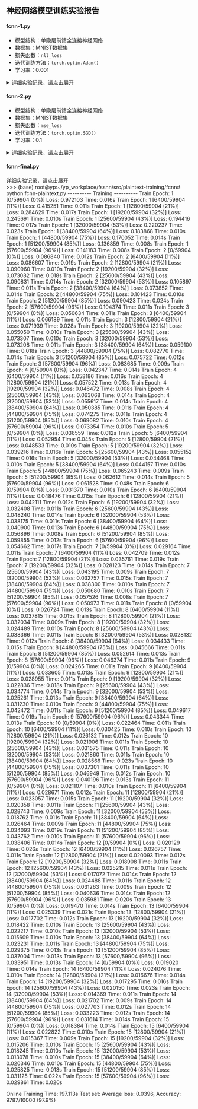 ## 神经网络模型训练实验报告

#### fcnn-1.py

+ 模型结构：单隐层前馈全连接神经网络
+ 数据集：MNIST数据集
+ 损失函数：`nll_loss`
+ 迭代训练方法：`torch.optim.Adam()`
+ 学习率：0.001

<details>
<summary>详细实验记录，请点击展开</summary>

```
root@yp:~/yp_workplace/fssnn/plaintext-training# python dnn-1.py
---------- Training ----------
Train Epoch: 1 [0/60032 (0%)]   Loss: 2.419761
Train Epoch: 1 [6400/60032 (11%)]       Loss: 0.378025
Train Epoch: 1 [12800/60032 (21%)]      Loss: 0.381010
Train Epoch: 1 [19200/60032 (32%)]      Loss: 0.089337
Train Epoch: 1 [25600/60032 (43%)]      Loss: 0.237961
Train Epoch: 1 [32000/60032 (53%)]      Loss: 0.083655
Train Epoch: 1 [38400/60032 (64%)]      Loss: 0.192265
Train Epoch: 1 [44800/60032 (75%)]      Loss: 0.023349
Train Epoch: 1 [51200/60032 (85%)]      Loss: 0.153509
Train Epoch: 1 [57600/60032 (96%)]      Loss: 0.261063
Train Epoch: 2 [0/60032 (0%)]   Loss: 0.028988
Train Epoch: 2 [6400/60032 (11%)]       Loss: 0.038453
Train Epoch: 2 [12800/60032 (21%)]      Loss: 0.069734
Train Epoch: 2 [19200/60032 (32%)]      Loss: 0.024647
Train Epoch: 2 [25600/60032 (43%)]      Loss: 0.018293
Train Epoch: 2 [32000/60032 (53%)]      Loss: 0.049095
Train Epoch: 2 [38400/60032 (64%)]      Loss: 0.189005
Train Epoch: 2 [44800/60032 (75%)]      Loss: 0.138169
Train Epoch: 2 [51200/60032 (85%)]      Loss: 0.061854
Train Epoch: 2 [57600/60032 (96%)]      Loss: 0.059899
Train Epoch: 3 [0/60032 (0%)]   Loss: 0.116870
Train Epoch: 3 [6400/60032 (11%)]       Loss: 0.077124
Train Epoch: 3 [12800/60032 (21%)]      Loss: 0.029688
Train Epoch: 3 [19200/60032 (32%)]      Loss: 0.020064
Train Epoch: 3 [25600/60032 (43%)]      Loss: 0.015206
Train Epoch: 3 [32000/60032 (53%)]      Loss: 0.053854
Train Epoch: 3 [38400/60032 (64%)]      Loss: 0.103416
Train Epoch: 3 [44800/60032 (75%)]      Loss: 0.041321
Train Epoch: 3 [51200/60032 (85%)]      Loss: 0.024421
Train Epoch: 3 [57600/60032 (96%)]      Loss: 0.073558
Train Epoch: 4 [0/60032 (0%)]   Loss: 0.032608
Train Epoch: 4 [6400/60032 (11%)]       Loss: 0.022690
Train Epoch: 4 [12800/60032 (21%)]      Loss: 0.016534
Train Epoch: 4 [19200/60032 (32%)]      Loss: 0.071902
Train Epoch: 4 [25600/60032 (43%)]      Loss: 0.017176
Train Epoch: 4 [32000/60032 (53%)]      Loss: 0.007934
Train Epoch: 4 [38400/60032 (64%)]      Loss: 0.032427
Train Epoch: 4 [44800/60032 (75%)]      Loss: 0.020052
Train Epoch: 4 [51200/60032 (85%)]      Loss: 0.004956
Train Epoch: 4 [57600/60032 (96%)]      Loss: 0.042306
Train Epoch: 5 [0/60032 (0%)]   Loss: 0.040913
Train Epoch: 5 [6400/60032 (11%)]       Loss: 0.101003
Train Epoch: 5 [12800/60032 (21%)]      Loss: 0.011993
Train Epoch: 5 [19200/60032 (32%)]      Loss: 0.022521
Train Epoch: 5 [25600/60032 (43%)]      Loss: 0.007509
Train Epoch: 5 [32000/60032 (53%)]      Loss: 0.055093
Train Epoch: 5 [38400/60032 (64%)]      Loss: 0.005142
Train Epoch: 5 [44800/60032 (75%)]      Loss: 0.014972
Train Epoch: 5 [51200/60032 (85%)]      Loss: 0.080698
Train Epoch: 5 [57600/60032 (96%)]      Loss: 0.019284
Train Epoch: 6 [0/60032 (0%)]   Loss: 0.010727
Train Epoch: 6 [6400/60032 (11%)]       Loss: 0.017538
Train Epoch: 6 [12800/60032 (21%)]      Loss: 0.078000
Train Epoch: 6 [19200/60032 (32%)]      Loss: 0.013608
Train Epoch: 6 [25600/60032 (43%)]      Loss: 0.033894
Train Epoch: 6 [32000/60032 (53%)]      Loss: 0.021327
Train Epoch: 6 [38400/60032 (64%)]      Loss: 0.006204
Train Epoch: 6 [44800/60032 (75%)]      Loss: 0.016416
Train Epoch: 6 [51200/60032 (85%)]      Loss: 0.062550
Train Epoch: 6 [57600/60032 (96%)]      Loss: 0.011328
Train Epoch: 7 [0/60032 (0%)]   Loss: 0.011965
Train Epoch: 7 [6400/60032 (11%)]       Loss: 0.008691
Train Epoch: 7 [12800/60032 (21%)]      Loss: 0.010216
Train Epoch: 7 [19200/60032 (32%)]      Loss: 0.005899
Train Epoch: 7 [25600/60032 (43%)]      Loss: 0.018620
Train Epoch: 7 [32000/60032 (53%)]      Loss: 0.024563
Train Epoch: 7 [38400/60032 (64%)]      Loss: 0.008717
Train Epoch: 7 [44800/60032 (75%)]      Loss: 0.001434
Train Epoch: 7 [51200/60032 (85%)]      Loss: 0.008146
Train Epoch: 7 [57600/60032 (96%)]      Loss: 0.029489
Train Epoch: 8 [0/60032 (0%)]   Loss: 0.016574
Train Epoch: 8 [6400/60032 (11%)]       Loss: 0.001225
Train Epoch: 8 [12800/60032 (21%)]      Loss: 0.027724
Train Epoch: 8 [19200/60032 (32%)]      Loss: 0.001028
Train Epoch: 8 [25600/60032 (43%)]      Loss: 0.004817
Train Epoch: 8 [32000/60032 (53%)]      Loss: 0.037788
Train Epoch: 8 [38400/60032 (64%)]      Loss: 0.020584
Train Epoch: 8 [44800/60032 (75%)]      Loss: 0.007056
Train Epoch: 8 [51200/60032 (85%)]      Loss: 0.007116
Train Epoch: 8 [57600/60032 (96%)]      Loss: 0.046963
Train Epoch: 9 [0/60032 (0%)]   Loss: 0.001628
Train Epoch: 9 [6400/60032 (11%)]       Loss: 0.001640
Train Epoch: 9 [12800/60032 (21%)]      Loss: 0.006468
Train Epoch: 9 [19200/60032 (32%)]      Loss: 0.079808
Train Epoch: 9 [25600/60032 (43%)]      Loss: 0.026593
Train Epoch: 9 [32000/60032 (53%)]      Loss: 0.006139
Train Epoch: 9 [38400/60032 (64%)]      Loss: 0.013681
Train Epoch: 9 [44800/60032 (75%)]      Loss: 0.002903
Train Epoch: 9 [51200/60032 (85%)]      Loss: 0.014027
Train Epoch: 9 [57600/60032 (96%)]      Loss: 0.003050
Train Epoch: 10 [0/60032 (0%)]  Loss: 0.001097
Train Epoch: 10 [6400/60032 (11%)]      Loss: 0.004033
Train Epoch: 10 [12800/60032 (21%)]     Loss: 0.013155
Train Epoch: 10 [19200/60032 (32%)]     Loss: 0.003086
Train Epoch: 10 [25600/60032 (43%)]     Loss: 0.003378
Train Epoch: 10 [32000/60032 (53%)]     Loss: 0.053060
Train Epoch: 10 [38400/60032 (64%)]     Loss: 0.041658
Train Epoch: 10 [44800/60032 (75%)]     Loss: 0.040401
Train Epoch: 10 [51200/60032 (85%)]     Loss: 0.005178
Train Epoch: 10 [57600/60032 (96%)]     Loss: 0.008221
---------- Testing ----------

Test set: Average loss: 0.0877, Accuracy: 9792/10000 (98%)

```
</details>

#### fcnn-2.py

+ 模型结构：单隐层前馈全连接神经网络
+ 数据集：MNIST数据集
+ 损失函数：`mse_loss`
+ 迭代训练方法：`torch.optim.SGD()`
+ 学习率：0.1

<details>
<summary>详细实验记录，请点击展开</summary>

```
---------- Training ----------
Train Epoch: 1 [0/60032 (0%)]   Loss: 6.058053
Train Epoch: 1 [6400/60032 (11%)]       Loss: 5.851298
Train Epoch: 1 [12800/60032 (21%)]      Loss: 5.851256
Train Epoch: 1 [19200/60032 (32%)]      Loss: 5.848225
Train Epoch: 1 [25600/60032 (43%)]      Loss: 5.846541
Train Epoch: 1 [32000/60032 (53%)]      Loss: 5.844421
Train Epoch: 1 [38400/60032 (64%)]      Loss: 5.843657
Train Epoch: 1 [44800/60032 (75%)]      Loss: 5.845916
Train Epoch: 1 [51200/60032 (85%)]      Loss: 5.842612
Train Epoch: 1 [57600/60032 (96%)]      Loss: 5.845046
Train Epoch: 2 [0/60032 (0%)]   Loss: 5.843408
Train Epoch: 2 [6400/60032 (11%)]       Loss: 5.844955
Train Epoch: 2 [12800/60032 (21%)]      Loss: 5.843951
Train Epoch: 2 [19200/60032 (32%)]      Loss: 5.844999
Train Epoch: 2 [25600/60032 (43%)]      Loss: 5.842420
Train Epoch: 2 [32000/60032 (53%)]      Loss: 5.843409
Train Epoch: 2 [38400/60032 (64%)]      Loss: 5.842717
Train Epoch: 2 [44800/60032 (75%)]      Loss: 5.842972
Train Epoch: 2 [51200/60032 (85%)]      Loss: 5.843401
Train Epoch: 2 [57600/60032 (96%)]      Loss: 5.842665
Train Epoch: 3 [0/60032 (0%)]   Loss: 5.842300
Train Epoch: 3 [6400/60032 (11%)]       Loss: 5.842464
Train Epoch: 3 [12800/60032 (21%)]      Loss: 5.842025
Train Epoch: 3 [19200/60032 (32%)]      Loss: 5.842281
Train Epoch: 3 [25600/60032 (43%)]      Loss: 5.841013
Train Epoch: 3 [32000/60032 (53%)]      Loss: 5.841524
Train Epoch: 3 [38400/60032 (64%)]      Loss: 5.841843
Train Epoch: 3 [44800/60032 (75%)]      Loss: 5.840415
Train Epoch: 3 [51200/60032 (85%)]      Loss: 5.842092
Train Epoch: 3 [57600/60032 (96%)]      Loss: 5.842103
Train Epoch: 4 [0/60032 (0%)]   Loss: 5.841815
Train Epoch: 4 [6400/60032 (11%)]       Loss: 5.841543
Train Epoch: 4 [12800/60032 (21%)]      Loss: 5.841352
Train Epoch: 4 [19200/60032 (32%)]      Loss: 5.840089
Train Epoch: 4 [25600/60032 (43%)]      Loss: 5.841389
Train Epoch: 4 [32000/60032 (53%)]      Loss: 5.841222
Train Epoch: 4 [38400/60032 (64%)]      Loss: 5.843036
Train Epoch: 4 [44800/60032 (75%)]      Loss: 5.840479
Train Epoch: 4 [51200/60032 (85%)]      Loss: 5.841539
Train Epoch: 4 [57600/60032 (96%)]      Loss: 5.841094
Train Epoch: 5 [0/60032 (0%)]   Loss: 5.841490
Train Epoch: 5 [6400/60032 (11%)]       Loss: 5.840541
Train Epoch: 5 [12800/60032 (21%)]      Loss: 5.841216
Train Epoch: 5 [19200/60032 (32%)]      Loss: 5.841224
Train Epoch: 5 [25600/60032 (43%)]      Loss: 5.841165
Train Epoch: 5 [32000/60032 (53%)]      Loss: 5.840399
Train Epoch: 5 [38400/60032 (64%)]      Loss: 5.841606
Train Epoch: 5 [44800/60032 (75%)]      Loss: 5.841685
Train Epoch: 5 [51200/60032 (85%)]      Loss: 5.841044
Train Epoch: 5 [57600/60032 (96%)]      Loss: 5.842269
Train Epoch: 6 [0/60032 (0%)]   Loss: 5.840602
Train Epoch: 6 [6400/60032 (11%)]       Loss: 5.841238
Train Epoch: 6 [12800/60032 (21%)]      Loss: 5.841222
Train Epoch: 6 [19200/60032 (32%)]      Loss: 5.841230
Train Epoch: 6 [25600/60032 (43%)]      Loss: 5.840969
Train Epoch: 6 [32000/60032 (53%)]      Loss: 5.840241
Train Epoch: 6 [38400/60032 (64%)]      Loss: 5.841067
Train Epoch: 6 [44800/60032 (75%)]      Loss: 5.839836
Train Epoch: 6 [51200/60032 (85%)]      Loss: 5.841802
Train Epoch: 6 [57600/60032 (96%)]      Loss: 5.841057
Train Epoch: 7 [0/60032 (0%)]   Loss: 5.841918
Train Epoch: 7 [6400/60032 (11%)]       Loss: 5.840887
Train Epoch: 7 [12800/60032 (21%)]      Loss: 5.840362
Train Epoch: 7 [19200/60032 (32%)]      Loss: 5.840958
Train Epoch: 7 [25600/60032 (43%)]      Loss: 5.841733
Train Epoch: 7 [32000/60032 (53%)]      Loss: 5.840253
Train Epoch: 7 [38400/60032 (64%)]      Loss: 5.841130
Train Epoch: 7 [44800/60032 (75%)]      Loss: 5.840352
Train Epoch: 7 [51200/60032 (85%)]      Loss: 5.840876
Train Epoch: 7 [57600/60032 (96%)]      Loss: 5.839400
Train Epoch: 8 [0/60032 (0%)]   Loss: 5.840098
Train Epoch: 8 [6400/60032 (11%)]       Loss: 5.839633
Train Epoch: 8 [12800/60032 (21%)]      Loss: 5.839721
Train Epoch: 8 [19200/60032 (32%)]      Loss: 5.839624
Train Epoch: 8 [25600/60032 (43%)]      Loss: 5.841210
Train Epoch: 8 [32000/60032 (53%)]      Loss: 5.839372
Train Epoch: 8 [38400/60032 (64%)]      Loss: 5.840246
Train Epoch: 8 [44800/60032 (75%)]      Loss: 5.840254
Train Epoch: 8 [51200/60032 (85%)]      Loss: 5.841022
Train Epoch: 8 [57600/60032 (96%)]      Loss: 5.841519
Train Epoch: 9 [0/60032 (0%)]   Loss: 5.841502
Train Epoch: 9 [6400/60032 (11%)]       Loss: 5.841007
Train Epoch: 9 [12800/60032 (21%)]      Loss: 5.841004
Train Epoch: 9 [19200/60032 (32%)]      Loss: 5.839887
Train Epoch: 9 [25600/60032 (43%)]      Loss: 5.840875
Train Epoch: 9 [32000/60032 (53%)]      Loss: 5.839470
Train Epoch: 9 [38400/60032 (64%)]      Loss: 5.840583
Train Epoch: 9 [44800/60032 (75%)]      Loss: 5.839631
Train Epoch: 9 [51200/60032 (85%)]      Loss: 5.840472
Train Epoch: 9 [57600/60032 (96%)]      Loss: 5.840898
Train Epoch: 10 [0/60032 (0%)]  Loss: 5.841048
Train Epoch: 10 [6400/60032 (11%)]      Loss: 5.841439
Train Epoch: 10 [12800/60032 (21%)]     Loss: 5.840178
Train Epoch: 10 [19200/60032 (32%)]     Loss: 5.841186
Train Epoch: 10 [25600/60032 (43%)]     Loss: 5.840291
Train Epoch: 10 [32000/60032 (53%)]     Loss: 5.841321
Train Epoch: 10 [38400/60032 (64%)]     Loss: 5.840518
Train Epoch: 10 [44800/60032 (75%)]     Loss: 5.840454
Train Epoch: 10 [51200/60032 (85%)]     Loss: 5.839942
Train Epoch: 10 [57600/60032 (96%)]     Loss: 5.840398

---------- Testing ----------
Test set: Average loss: 58.4067, Accuracy: 9603/10000 (96%)

```
</details>


#### fcnn-final.py

<deltails>

<summary>详细实验记录，请点击展开</summary>
>>> (base) root@yp:~/yp_workplace/fssnn/src/plaintext-training/fcnn# python fcnn-plaintext.py 
---------- Training ----------
Train Epoch: 1 [0/59904 (0%)]   Loss: 0.972103  Time: 0.016s
Train Epoch: 1 [6400/59904 (11%)]       Loss: 0.415251  Time: 0.011s
Train Epoch: 1 [12800/59904 (21%)]      Loss: 0.284629  Time: 0.017s
Train Epoch: 1 [19200/59904 (32%)]      Loss: 0.245691  Time: 0.010s
Train Epoch: 1 [25600/59904 (43%)]      Loss: 0.194416  Time: 0.017s
Train Epoch: 1 [32000/59904 (53%)]      Loss: 0.220237  Time: 0.023s
Train Epoch: 1 [38400/59904 (64%)]      Loss: 0.183868  Time: 0.010s
Train Epoch: 1 [44800/59904 (75%)]      Loss: 0.170052  Time: 0.014s
Train Epoch: 1 [51200/59904 (85%)]      Loss: 0.136859  Time: 0.008s
Train Epoch: 1 [57600/59904 (96%)]      Loss: 0.141183  Time: 0.008s
Train Epoch: 2 [0/59904 (0%)]   Loss: 0.086840  Time: 0.012s
Train Epoch: 2 [6400/59904 (11%)]       Loss: 0.086607  Time: 0.019s
Train Epoch: 2 [12800/59904 (21%)]      Loss: 0.090960  Time: 0.010s
Train Epoch: 2 [19200/59904 (32%)]      Loss: 0.073082  Time: 0.018s
Train Epoch: 2 [25600/59904 (43%)]      Loss: 0.090831  Time: 0.014s
Train Epoch: 2 [32000/59904 (53%)]      Loss: 0.105897  Time: 0.011s
Train Epoch: 2 [38400/59904 (64%)]      Loss: 0.073852  Time: 0.014s
Train Epoch: 2 [44800/59904 (75%)]      Loss: 0.101423  Time: 0.010s
Train Epoch: 2 [51200/59904 (85%)]      Loss: 0.090423  Time: 0.024s
Train Epoch: 2 [57600/59904 (96%)]      Loss: 0.104374  Time: 0.011s
Train Epoch: 3 [0/59904 (0%)]   Loss: 0.050634  Time: 0.011s
Train Epoch: 3 [6400/59904 (11%)]       Loss: 0.066189  Time: 0.011s
Train Epoch: 3 [12800/59904 (21%)]      Loss: 0.071939  Time: 0.028s
Train Epoch: 3 [19200/59904 (32%)]      Loss: 0.055050  Time: 0.010s
Train Epoch: 3 [25600/59904 (43%)]      Loss: 0.073307  Time: 0.010s
Train Epoch: 3 [32000/59904 (53%)]      Loss: 0.073208  Time: 0.011s
Train Epoch: 3 [38400/59904 (64%)]      Loss: 0.059100  Time: 0.018s
Train Epoch: 3 [44800/59904 (75%)]      Loss: 0.082770  Time: 0.014s
Train Epoch: 3 [51200/59904 (85%)]      Loss: 0.075722  Time: 0.012s
Train Epoch: 3 [57600/59904 (96%)]      Loss: 0.083685  Time: 0.009s
Train Epoch: 4 [0/59904 (0%)]   Loss: 0.042347  Time: 0.014s
Train Epoch: 4 [6400/59904 (11%)]       Loss: 0.058186  Time: 0.016s
Train Epoch: 4 [12800/59904 (21%)]      Loss: 0.057522  Time: 0.013s
Train Epoch: 4 [19200/59904 (32%)]      Loss: 0.046472  Time: 0.008s
Train Epoch: 4 [25600/59904 (43%)]      Loss: 0.063068  Time: 0.014s
Train Epoch: 4 [32000/59904 (53%)]      Loss: 0.055617  Time: 0.014s
Train Epoch: 4 [38400/59904 (64%)]      Loss: 0.050385  Time: 0.011s
Train Epoch: 4 [44800/59904 (75%)]      Loss: 0.074275  Time: 0.011s
Train Epoch: 4 [51200/59904 (85%)]      Loss: 0.069082  Time: 0.010s
Train Epoch: 4 [57600/59904 (96%)]      Loss: 0.073354  Time: 0.010s
Train Epoch: 5 [0/59904 (0%)]   Loss: 0.036559  Time: 0.012s
Train Epoch: 5 [6400/59904 (11%)]       Loss: 0.052954  Time: 0.045s
Train Epoch: 5 [12800/59904 (21%)]      Loss: 0.048533  Time: 0.010s
Train Epoch: 5 [19200/59904 (32%)]      Loss: 0.039216  Time: 0.016s
Train Epoch: 5 [25600/59904 (43%)]      Loss: 0.055152  Time: 0.016s
Train Epoch: 5 [32000/59904 (53%)]      Loss: 0.044468  Time: 0.010s
Train Epoch: 5 [38400/59904 (64%)]      Loss: 0.044157  Time: 0.010s
Train Epoch: 5 [44800/59904 (75%)]      Loss: 0.065243  Time: 0.009s
Train Epoch: 5 [51200/59904 (85%)]      Loss: 0.062612  Time: 0.014s
Train Epoch: 5 [57600/59904 (96%)]      Loss: 0.061528  Time: 0.048s
Train Epoch: 6 [0/59904 (0%)]   Loss: 0.031370  Time: 0.010s
Train Epoch: 6 [6400/59904 (11%)]       Loss: 0.048476  Time: 0.015s
Train Epoch: 6 [12800/59904 (21%)]      Loss: 0.042111  Time: 0.012s
Train Epoch: 6 [19200/59904 (32%)]      Loss: 0.032408  Time: 0.011s
Train Epoch: 6 [25600/59904 (43%)]      Loss: 0.048240  Time: 0.014s
Train Epoch: 6 [32000/59904 (53%)]      Loss: 0.038175  Time: 0.011s
Train Epoch: 6 [38400/59904 (64%)]      Loss: 0.040900  Time: 0.013s
Train Epoch: 6 [44800/59904 (75%)]      Loss: 0.056896  Time: 0.008s
Train Epoch: 6 [51200/59904 (85%)]      Loss: 0.059855  Time: 0.012s
Train Epoch: 6 [57600/59904 (96%)]      Loss: 0.054662  Time: 0.017s
Train Epoch: 7 [0/59904 (0%)]   Loss: 0.029164  Time: 0.011s
Train Epoch: 7 [6400/59904 (11%)]       Loss: 0.042709  Time: 0.012s
Train Epoch: 7 [12800/59904 (21%)]      Loss: 0.035761  Time: 0.019s
Train Epoch: 7 [19200/59904 (32%)]      Loss: 0.028123  Time: 0.014s
Train Epoch: 7 [25600/59904 (43%)]      Loss: 0.043195  Time: 0.009s
Train Epoch: 7 [32000/59904 (53%)]      Loss: 0.032757  Time: 0.015s
Train Epoch: 7 [38400/59904 (64%)]      Loss: 0.038300  Time: 0.010s
Train Epoch: 7 [44800/59904 (75%)]      Loss: 0.050680  Time: 0.010s
Train Epoch: 7 [51200/59904 (85%)]      Loss: 0.057526  Time: 0.008s
Train Epoch: 7 [57600/59904 (96%)]      Loss: 0.050973  Time: 0.011s
Train Epoch: 8 [0/59904 (0%)]   Loss: 0.026724  Time: 0.013s
Train Epoch: 8 [6400/59904 (11%)]       Loss: 0.037815  Time: 0.015s
Train Epoch: 8 [12800/59904 (21%)]      Loss: 0.032034  Time: 0.009s
Train Epoch: 8 [19200/59904 (32%)]      Loss: 0.024489  Time: 0.010s
Train Epoch: 8 [25600/59904 (43%)]      Loss: 0.038366  Time: 0.011s
Train Epoch: 8 [32000/59904 (53%)]      Loss: 0.028132  Time: 0.012s
Train Epoch: 8 [38400/59904 (64%)]      Loss: 0.034433  Time: 0.015s
Train Epoch: 8 [44800/59904 (75%)]      Loss: 0.045666  Time: 0.011s
Train Epoch: 8 [51200/59904 (85%)]      Loss: 0.052614  Time: 0.013s
Train Epoch: 8 [57600/59904 (96%)]      Loss: 0.046374  Time: 0.011s
Train Epoch: 9 [0/59904 (0%)]   Loss: 0.024265  Time: 0.011s
Train Epoch: 9 [6400/59904 (11%)]       Loss: 0.033605  Time: 0.013s
Train Epoch: 9 [12800/59904 (21%)]      Loss: 0.028955  Time: 0.011s
Train Epoch: 9 [19200/59904 (32%)]      Loss: 0.022836  Time: 0.018s
Train Epoch: 9 [25600/59904 (43%)]      Loss: 0.034774  Time: 0.014s
Train Epoch: 9 [32000/59904 (53%)]      Loss: 0.025261  Time: 0.013s
Train Epoch: 9 [38400/59904 (64%)]      Loss: 0.031230  Time: 0.010s
Train Epoch: 9 [44800/59904 (75%)]      Loss: 0.042472  Time: 0.011s
Train Epoch: 9 [51200/59904 (85%)]      Loss: 0.049617  Time: 0.019s
Train Epoch: 9 [57600/59904 (96%)]      Loss: 0.043344  Time: 0.013s
Train Epoch: 10 [0/59904 (0%)]  Loss: 0.022464  Time: 0.011s
Train Epoch: 10 [6400/59904 (11%)]      Loss: 0.030425  Time: 0.010s
Train Epoch: 10 [12800/59904 (21%)]     Loss: 0.026132  Time: 0.012s
Train Epoch: 10 [19200/59904 (32%)]     Loss: 0.021906  Time: 0.011s
Train Epoch: 10 [25600/59904 (43%)]     Loss: 0.031575  Time: 0.011s
Train Epoch: 10 [32000/59904 (53%)]     Loss: 0.021860  Time: 0.011s
Train Epoch: 10 [38400/59904 (64%)]     Loss: 0.028566  Time: 0.023s
Train Epoch: 10 [44800/59904 (75%)]     Loss: 0.037301  Time: 0.011s
Train Epoch: 10 [51200/59904 (85%)]     Loss: 0.046949  Time: 0.012s
Train Epoch: 10 [57600/59904 (96%)]     Loss: 0.040196  Time: 0.013s
Train Epoch: 11 [0/59904 (0%)]  Loss: 0.021107  Time: 0.010s
Train Epoch: 11 [6400/59904 (11%)]      Loss: 0.028671  Time: 0.012s
Train Epoch: 11 [12800/59904 (21%)]     Loss: 0.023057  Time: 0.015s
Train Epoch: 11 [19200/59904 (32%)]     Loss: 0.020358  Time: 0.011s
Train Epoch: 11 [25600/59904 (43%)]     Loss: 0.028743  Time: 0.009s
Train Epoch: 11 [32000/59904 (53%)]     Loss: 0.018762  Time: 0.011s
Train Epoch: 11 [38400/59904 (64%)]     Loss: 0.026464  Time: 0.009s
Train Epoch: 11 [44800/59904 (75%)]     Loss: 0.034093  Time: 0.019s
Train Epoch: 11 [51200/59904 (85%)]     Loss: 0.043762  Time: 0.010s
Train Epoch: 11 [57600/59904 (96%)]     Loss: 0.038406  Time: 0.014s
Train Epoch: 12 [0/59904 (0%)]  Loss: 0.020129  Time: 0.026s
Train Epoch: 12 [6400/59904 (11%)]      Loss: 0.026757  Time: 0.011s
Train Epoch: 12 [12800/59904 (21%)]     Loss: 0.020093  Time: 0.012s
Train Epoch: 12 [19200/59904 (32%)]     Loss: 0.018908  Time: 0.011s
Train Epoch: 12 [25600/59904 (43%)]     Loss: 0.025215  Time: 0.011s
Train Epoch: 12 [32000/59904 (53%)]     Loss: 0.017072  Time: 0.014s
Train Epoch: 12 [38400/59904 (64%)]     Loss: 0.024488  Time: 0.011s
Train Epoch: 12 [44800/59904 (75%)]     Loss: 0.031263  Time: 0.009s
Train Epoch: 12 [51200/59904 (85%)]     Loss: 0.040636  Time: 0.014s
Train Epoch: 12 [57600/59904 (96%)]     Loss: 0.035981  Time: 0.020s
Train Epoch: 13 [0/59904 (0%)]  Loss: 0.019470  Time: 0.014s
Train Epoch: 13 [6400/59904 (11%)]      Loss: 0.025339  Time: 0.021s
Train Epoch: 13 [12800/59904 (21%)]     Loss: 0.017702  Time: 0.012s
Train Epoch: 13 [19200/59904 (32%)]     Loss: 0.018422  Time: 0.010s
Train Epoch: 13 [25600/59904 (43%)]     Loss: 0.022217  Time: 0.010s
Train Epoch: 13 [32000/59904 (53%)]     Loss: 0.015609  Time: 0.010s
Train Epoch: 13 [38400/59904 (64%)]     Loss: 0.023231  Time: 0.011s
Train Epoch: 13 [44800/59904 (75%)]     Loss: 0.029375  Time: 0.013s
Train Epoch: 13 [51200/59904 (85%)]     Loss: 0.037004  Time: 0.013s
Train Epoch: 13 [57600/59904 (96%)]     Loss: 0.033951  Time: 0.013s
Train Epoch: 14 [0/59904 (0%)]  Loss: 0.019020  Time: 0.014s
Train Epoch: 14 [6400/59904 (11%)]      Loss: 0.024076  Time: 0.010s
Train Epoch: 14 [12800/59904 (21%)]     Loss: 0.016676  Time: 0.014s
Train Epoch: 14 [19200/59904 (32%)]     Loss: 0.017295  Time: 0.016s
Train Epoch: 14 [25600/59904 (43%)]     Loss: 0.020150  Time: 0.023s
Train Epoch: 14 [32000/59904 (53%)]     Loss: 0.014369  Time: 0.011s
Train Epoch: 14 [38400/59904 (64%)]     Loss: 0.021702  Time: 0.009s
Train Epoch: 14 [44800/59904 (75%)]     Loss: 0.027703  Time: 0.012s
Train Epoch: 14 [51200/59904 (85%)]     Loss: 0.033223  Time: 0.012s
Train Epoch: 14 [57600/59904 (96%)]     Loss: 0.031614  Time: 0.014s
Train Epoch: 15 [0/59904 (0%)]  Loss: 0.018384  Time: 0.014s
Train Epoch: 15 [6400/59904 (11%)]      Loss: 0.022822  Time: 0.010s
Train Epoch: 15 [12800/59904 (21%)]     Loss: 0.015367  Time: 0.009s
Train Epoch: 15 [19200/59904 (32%)]     Loss: 0.015206  Time: 0.010s
Train Epoch: 15 [25600/59904 (43%)]     Loss: 0.018245  Time: 0.010s
Train Epoch: 15 [32000/59904 (53%)]     Loss: 0.013078  Time: 0.010s
Train Epoch: 15 [38400/59904 (64%)]     Loss: 0.020346  Time: 0.010s
Train Epoch: 15 [44800/59904 (75%)]     Loss: 0.025825  Time: 0.013s
Train Epoch: 15 [51200/59904 (85%)]     Loss: 0.031125  Time: 0.022s
Train Epoch: 15 [57600/59904 (96%)]     Loss: 0.029861  Time: 0.020s

Online Training Time: 197.113s 
Test set: Average loss: 0.0396, Accuracy: 9787/10000 (97.9%)

</deltails>


